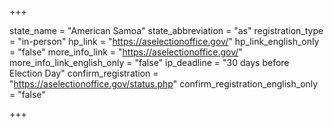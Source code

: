 +++

state_name = "American Samoa"
state_abbreviation = "as"
registration_type = "in-person"
hp_link = "https://aselectionoffice.gov/"
hp_link_english_only = "false"
more_info_link = "https://aselectionoffice.gov/"
more_info_link_english_only = "false"
ip_deadline = "30 days before Election Day"
confirm_registration = "https://aselectionoffice.gov/status.php"
confirm_registration_english_only = "false"

+++